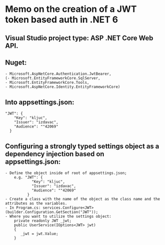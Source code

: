 # Memo on the creation of a JWT token based auth in .NET 6

## Visual Studio project type: ASP .NET Core Web API.
## Nuget:
	- Microsoft.AspNetCore.Authentication.JwtBearer,
	(- Microsoft.EntityFrameworkCore.SqlServer,
	- Microsoft.EntityFrameworkCore.Tools, 
	- Microsoft.AspNetCore.Identity.EntityFrameworkCore)
## Into appsettings.json:
	"JWT": {
		"Key": "kljuc",
		"Issuer": "izdavac",
		"Audience": ""42069"
	  }
## Configuring a strongly typed settings object as a dependency injection based on appsettings.json:
	- Define the object inside of root of appsettings.json;
		e.g. "JWT": {
				"Key": "kljuc",
				"Issuer": "izdavac",
				"Audience": ""42069"
			  }
	- Create a class with the name of the object as the class name and the attributes as the variables.
	- In Program.cs: services.Configure<JWT>(builder.Configuration.GetSection("JWT"));
	- Where you want to utilize the settings object:
		private readonly JWT _jwt;
		public UserService(IOptions<JWT> jwt)
		{
		   _jwt = jwt.Value;
		}
